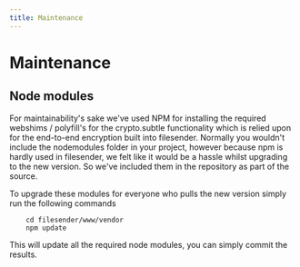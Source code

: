 ```yaml
---
title: Maintenance
---
```


# Maintenance


## Node modules
For maintainability's sake we've used NPM for installing the required webshims / polyfill's for the crypto.subtle functionality which is relied upon for the end-to-end encryption built into filesender.
Normally you wouldn't include the nodemodules folder in your project, however because npm is hardly used in filesender, we felt like it would be a hassle whilst upgrading to the new version. So we've included them in the repository as part of the source.

To upgrade these modules for everyone who pulls the new version simply run the following commands

		cd filesender/www/vendor
		npm update 

This will update all the required node modules, you can simply commit the results.

